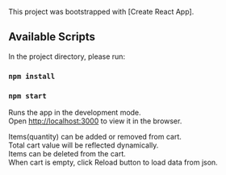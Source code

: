 This project was bootstrapped with [Create React App].

## Available Scripts

In the project directory, please run:

### `npm install`

### `npm start`

Runs the app in the development mode.<br />
Open [http://localhost:3000](http://localhost:3000) to view it in the browser.

Items(quantity) can be added or removed from cart.<br />
Total cart value will be reflected dynamically.<br />
Items can be deleted from the cart.<br />
When cart is empty, click Reload button to load data from json.<br />
